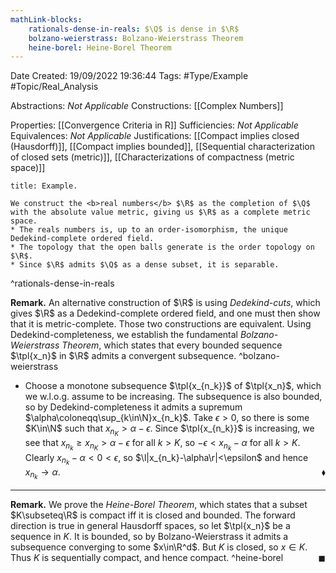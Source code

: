 ```yaml
---
mathLink-blocks:
    rationals-dense-in-reals: $\Q$ is dense in $\R$
    bolzano-weierstrass: Bolzano-Weierstrass Theorem
    heine-borel: Heine-Borel Theorem
---
```


<div class="topSpace"></div>

Date Created: 19/09/2022 19:36:44
Tags: #Type/Example #Topic/Real_Analysis

Abstractions: <i>Not Applicable</i>
Constructions: [[Complex Numbers]]

Properties: [[Convergence Criteria in R]]
Sufficiencies: <i>Not Applicable</i>
Equivalences: <i>Not Applicable</i>
Justifications: [[Compact implies closed (Hausdorff)]], [[Compact implies bounded]], [[Sequential characterization of closed sets (metric)]], [[Characterizations of compactness (metric space)]]

``` ad-Example
title: Example.

We construct the <b>real numbers</b> $\R$ as the completion of $\Q$ with the absolute value metric, giving us $\R$ as a complete metric space.
* The reals numbers is, up to an order-isomorphism, the unique Dedekind-complete ordered field.
* The topology that the open balls generate is the order topology on $\R$.
* Since $\R$ admits $\Q$ as a dense subset, it is separable.

```
^rationals-dense-in-reals

<b>Remark.</b> An alternative construction of $\R$ is using <i>Dedekind-cuts</i>, which gives $\R$ as a Dedekind-complete ordered field, and one must then show that it is metric-complete. Those two constructions are equivalent. Using Dedekind-completeness, we establish the fundamental <i>Bolzano-Weierstrass Theorem</i>, which states that every bounded sequence $\tpl{x_n}$ in $\R$ admits a convergent subsequence.
^bolzano-weierstrass
* Choose a monotone subsequence $\tpl{x_{n_k}}$ of $\tpl{x_n}$, which we w.l.o.g. assume to be increasing. The subsequence is also bounded, so by Dedekind-completeness it admits a supremum $\alpha\coloneqq\sup_{k\in\N}x_{n_k}$. Take $\epsilon>0$, so there is some $K\in\N$ such that $x_{n_K}>\alpha-\epsilon$. Since $\tpl{x_{n_k}}$ is increasing, we see that $x_{n_k}\geq x_{n_K}>\alpha-\epsilon$ for all $k>K$, so $-\epsilon<x_{n_k}-\alpha$ for all $k>K$. Clearly $x_{n_k}-\alpha<0<\epsilon$, so $\l|x_{n_k}-\alpha\r|<\epsilon$ and hence $x_{n_k}\to\alpha$.<span style="float:right;">$\blacklozenge$</span>

---

<b>Remark.</b> We prove the <i>Heine-Borel Theorem</i>, which states that a subset $K\subseteq\R$ is compact iff it is closed and bounded. The forward direction is true in general Hausdorff spaces, so let $\tpl{x_n}$ be a sequence in $K$. It is bounded, so by Bolzano-Weierstrass it admits a subsequence converging to some $x\in\R^d$. But $K$ is closed, so $x\in K$. Thus $K$ is sequentially compact, and hence compact.<span style="float:right;">$\blacksquare$</span>
^heine-borel
